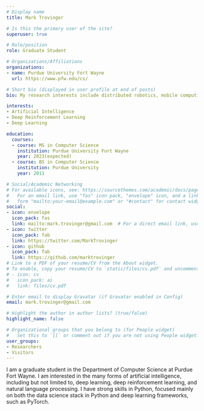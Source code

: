 ```yaml
---
# Display name
title: Mark Trovinger

# Is this the primary user of the site?
superuser: true

# Role/position
role: Graduate Student

# Organizations/Affiliations
organizations:
- name: Purdue University Fort Wayne
  url: https://www.pfw.edu/cs/

# Short bio (displayed in user profile at end of posts)
bio: My research interests include distributed robotics, mobile computing and programmable matter.

interests:
- Artificial Intelligence
- Deep Reinforcement Learning
- Deep Learning

education:
  courses:
  - course: MS in Computer Science
    institution: Purdue University Fort Wayne
    year: 2023(expected)
  - course: BS in Computer Science
    institution: Purdue University
    year: 2011

# Social/Academic Networking
# For available icons, see: https://sourcethemes.com/academic/docs/page-builder/#icons
#   For an email link, use "fas" icon pack, "envelope" icon, and a link in the
#   form "mailto:your-email@example.com" or "#contact" for contact widget.
social:
- icon: envelope
  icon_pack: fas
  link: mailto:mark.trovinger@gmail.com  # For a direct email link, use "mailto:test@example.org".
- icon: twitter
  icon_pack: fab
  link: https://twitter.com/MarkTrovinger
- icon: github
  icon_pack: fab
  link: https://github.com/marktrovinger
# Link to a PDF of your resume/CV from the About widget.
# To enable, copy your resume/CV to `static/files/cv.pdf` and uncomment the lines below.
# - icon: cv
#   icon_pack: ai
#   link: files/cv.pdf

# Enter email to display Gravatar (if Gravatar enabled in Config)
email: mark.trovinger@gmail.com

# Highlight the author in author lists? (true/false)
highlight_name: false

# Organizational groups that you belong to (for People widget)
#   Set this to `[]` or comment out if you are not using People widget.
user_groups:
- Researchers
- Visitors
---
```


I am a graduate student in the Department of Computer Science at Purdue Fort Wayne. I am interested in the many forms of artificial intelligence, including but not limited to, deep learning, deep reinforcement learning, and natural language processing. I have strong skills in Python, focused mainly on both the data science stack in Python and deep learning frameworks, such as PyTorch.
